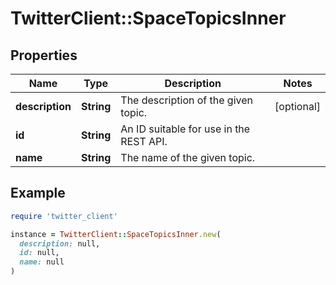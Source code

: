 # TwitterClient::SpaceTopicsInner

## Properties

| Name | Type | Description | Notes |
| ---- | ---- | ----------- | ----- |
| **description** | **String** | The description of the given topic. | [optional] |
| **id** | **String** | An ID suitable for use in the REST API. |  |
| **name** | **String** | The name of the given topic. |  |

## Example

```ruby
require 'twitter_client'

instance = TwitterClient::SpaceTopicsInner.new(
  description: null,
  id: null,
  name: null
)
```

